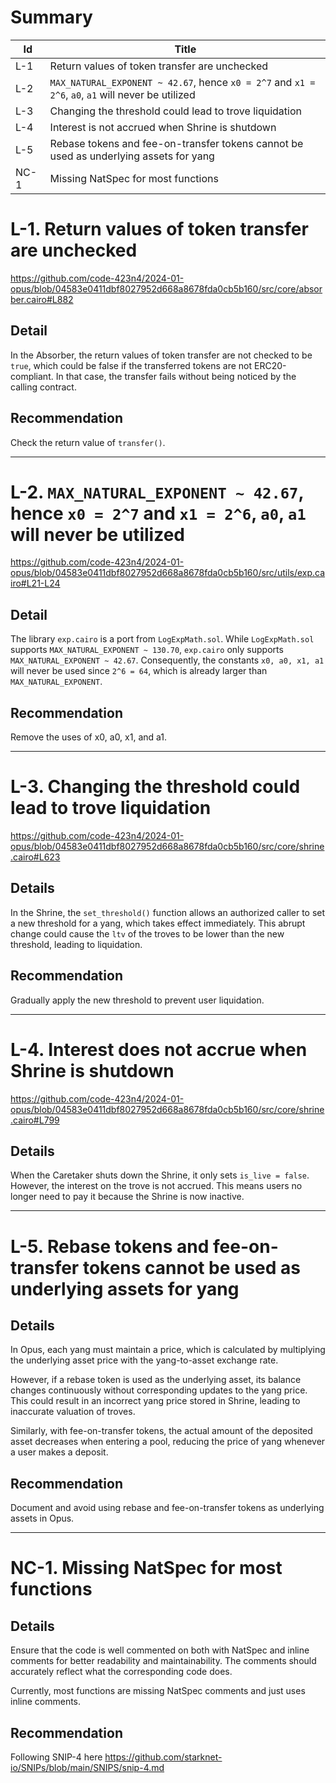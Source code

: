 # Summary

| Id | Title |
| --- | --- |
| L-1 | Return values of token transfer are unchecked | 
| L-2 | `MAX_NATURAL_EXPONENT ~ 42.67`, hence `x0 = 2^7` and `x1 = 2^6`, `a0`, `a1` will never be utilized |
| L-3 | Changing the threshold could lead to trove liquidation |
| L-4 | Interest is not accrued when Shrine is shutdown |
| L-5 | Rebase tokens and fee-on-transfer tokens cannot be used as underlying assets for yang |
| NC-1 | Missing NatSpec for most functions |


# L-1. Return values of token transfer are unchecked

https://github.com/code-423n4/2024-01-opus/blob/04583e0411dbf8027952d668a8678fda0cb5b160/src/core/absorber.cairo#L882

## Detail
In the Absorber, the return values of token transfer are not checked to be `true`, which could be false if the transferred tokens are not ERC20-compliant. In that case, the transfer fails without being noticed by the calling contract.

## Recommendation
Check the return value of `transfer()`.

---

# L-2. `MAX_NATURAL_EXPONENT ~ 42.67`, hence `x0 = 2^7` and `x1 = 2^6`, `a0`, `a1` will never be utilized

https://github.com/code-423n4/2024-01-opus/blob/04583e0411dbf8027952d668a8678fda0cb5b160/src/utils/exp.cairo#L21-L24

## Detail
The library `exp.cairo` is a port from `LogExpMath.sol`. While `LogExpMath.sol` supports `MAX_NATURAL_EXPONENT ~ 130.70`, `exp.cairo` only supports `MAX_NATURAL_EXPONENT ~ 42.67`. Consequently, the constants `x0, a0, x1, a1` will never be used since `2^6 = 64`, which is already larger than `MAX_NATURAL_EXPONENT`.

## Recommendation
Remove the uses of x0, a0, x1, and a1.

---

# L-3. Changing the threshold could lead to trove liquidation

https://github.com/code-423n4/2024-01-opus/blob/04583e0411dbf8027952d668a8678fda0cb5b160/src/core/shrine.cairo#L623

## Details
In the Shrine, the `set_threshold()` function allows an authorized caller to set a new threshold for a yang, which takes effect immediately. This abrupt change could cause the `ltv` of the troves to be lower than the new threshold, leading to liquidation.

## Recommendation
Gradually apply the new threshold to prevent user liquidation.

---

# L-4. Interest does not accrue when Shrine is shutdown

https://github.com/code-423n4/2024-01-opus/blob/04583e0411dbf8027952d668a8678fda0cb5b160/src/core/shrine.cairo#L799

## Details
When the Caretaker shuts down the Shrine, it only sets `is_live = false`. However, the interest on the trove is not accrued. This means users no longer need to pay it because the Shrine is now inactive.

---

# L-5. Rebase tokens and fee-on-transfer tokens cannot be used as underlying assets for yang

## Details

In Opus, each yang must maintain a price, which is calculated by multiplying the underlying asset price with the yang-to-asset exchange rate.

However, if a rebase token is used as the underlying asset, its balance changes continuously without corresponding updates to the yang price. This could result in an incorrect yang price stored in Shrine, leading to inaccurate valuation of troves.

Similarly, with fee-on-transfer tokens, the actual amount of the deposited asset decreases when entering a pool, reducing the price of yang whenever a user makes a deposit.

## Recommendation
Document and avoid using rebase and fee-on-transfer tokens as underlying assets in Opus.

---

# NC-1. Missing NatSpec for most functions

## Details
Ensure that the code is well commented on both with NatSpec and inline comments for better readability and maintainability. The comments should accurately reflect what the corresponding code does. 

Currently, most functions are missing NatSpec comments and just uses inline comments.

## Recommendation
Following SNIP-4 here
https://github.com/starknet-io/SNIPs/blob/main/SNIPS/snip-4.md


